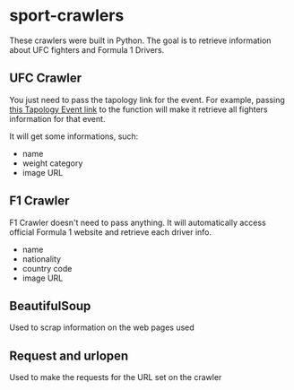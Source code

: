 # sport-crawlers

These crawlers were built in Python. The goal is to retrieve information about UFC fighters and Formula 1 Drivers.

## UFC Crawler
You just need to pass the tapology link for the event. For example, passing [this Tapology Event link](https://www.tapology.com/fightcenter/events/100718-one-fight-night-12-kai-vs-le-2) to the function will make it retrieve all fighters information for that event.

It will get some informations, such:
- name
- weight category
- image URL

## F1 Crawler

F1 Crawler doesn't need to pass anything. It will automatically access official Formula 1 website and retrieve each driver info.

- name
- nationality
- country code
- image URL

## BeautifulSoup

Used to scrap information on the web pages used

## Request and urlopen

Used to make the requests for the URL set on the crawler
